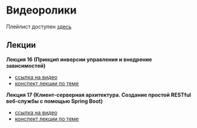 # Видеоролики

Плейлист доступен [здесь](https://youtube.com/playlist?list=PLKTsfoGIz8ke5QE_VV30iR3RMpeZHvwOd)

## Лекции

**Лекция 16 (Принцип инверсии управления и внедрение зависимостей)**
- [ссылка на видео](https://youtu.be/ihaAor1n3TU)
- [конспект лекции по теме](https://github.com/MykolaHodovychenko/oop/tree/ru/second_term/lectures/lecture16)

**Лекция 17 (Клиент-серверная архитектура. Создание простой RESTful веб-службы с помощью Spring Boot)**
- [ссылка на видео](https://youtu.be/7Or5yR8IEyc)
- [конспект лекции по теме](https://github.com/MykolaHodovychenko/oop/tree/ru/second_term/lectures/lecture17)